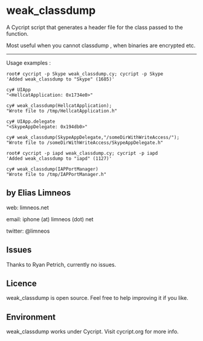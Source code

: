 weak_classdump
==============
A Cycript script that generates a header file for the class passed to the function.

Most useful when you cannot classdump , when binaries are encrypted etc.

-------------------------------
Usage examples : 

	root# cycript -p Skype weak_classdump.cy; cycript -p Skype
	'Added weak_classdump to "Skype" (1685)'

	cy# UIApp
	"<HellcatApplication: 0x1734e0>"

	cy# weak_classdump(HellcatApplication);
	"Wrote file to /tmp/HellcatApplication.h"
	
	cy# UIApp.delegate
	"<SkypeAppDelegate: 0x194db0>"
	
	cy# weak_classdump(SkypeAppDelegate,"/someDirWithWriteAccess/");
	"Wrote file to /someDirWithWriteAccess/SkypeAppDelegate.h"
          
	root# cycript -p iapd weak_classdump.cy; cycript -p iapd
	'Added weak_classdump to "iapd" (1127)'
	
	cy# weak_classdump(IAPPortManager)
	"Wrote file to /tmp/IAPPortManager.h"


by Elias Limneos
----------------
web: limneos.net

email: iphone (at) limneos (dot) net

twitter: @limneos

Issues
-----------
Thanks to Ryan Petrich, currently no issues. 

Licence
-----------

weak_classdump is open source. Feel free to help improving it if you like.

Environment
-----------
weak_classdump works under Cycript. Visit cycript.org for more info.




